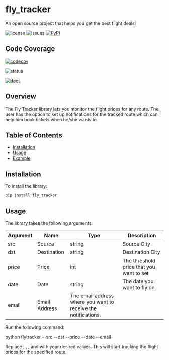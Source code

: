 # fly_tracker
An open source project that helps you get the best flight deals!

![license](https://img.shields.io/github/license/Ritik3111/fly_tracker)
![issues](https://img.shields.io/github/issues/Ritik3111/fly_tracker)
[![PyPI](https://img.shields.io/pypi/v/fly-tracker)](https://pypi.org/project/fly-tracker/)


## Code Coverage

[![codecov](https://codecov.io/gh/Ritik3111/fly_tracker/branch/main/graph/badge.svg)](https://codecov.io/gh/Ritik3111/fly_tracker)

![status](https://img.shields.io/github/actions/workflow/status/Ritik3111/fly_tracker/setup.yml)

[![docs](https://img.shields.io/readthedocs/fly-tracker)](https://fly-tracker.readthedocs.io/en/latest/)

## Overview

The Fly Tracker library lets you monitor the flight prices for any route.
The user has the option to set up notifications for the tracked route which can help him book tickets when he/she wants to.

## Table of Contents

- [Installation](#Installation)
- [Usage](#Usage) 
- [Example](#Example)

## Installation 

To install the library: 

`pip install fly_tracker`

## Usage

The library takes the following arguments:

| Argument | Name | Type | Description
| -------- | -------- | -------- | -------- |
| src | Source | string | Source City |
| dst | Destination | string |Destination City |
| price | Price | int |The threshold price that you want to set |
| date | Date | string | The date you want to fly on |
| email | Email Address | The email address where you want to receive the notifications |

Run the following command:

python flytracker --src <src-city> --dst <dest-city> --price <price> --date <date> --email <email>

Replace <src-city>, <dest-city>, <price>, <date> and <email> with your desired values. This will start tracking the flight prices for the specified route.